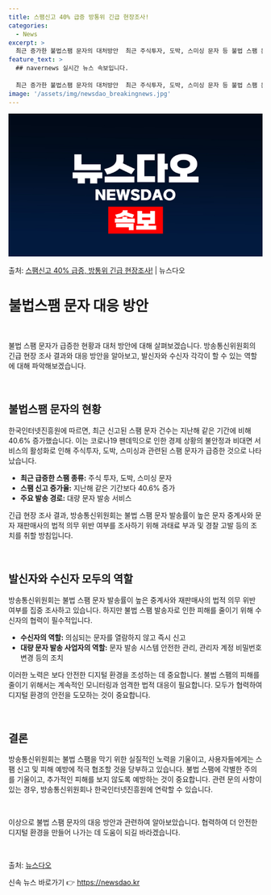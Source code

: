 ```yaml
---
title: 스팸신고 40% 급증 방통위 긴급 현장조사!
categories:
  - News
excerpt: >
  최근 증가한 불법스팸 문자의 대처방안  최근 주식투자, 도박, 스미싱 문자 등 불법 스팸 문자가 급증하면서 …
feature_text: >
  ## navernews 실시간 뉴스 속보입니다.

  최근 증가한 불법스팸 문자의 대처방안  최근 주식투자, 도박, 스미싱 문자 등 불법 스팸 문자가 급증하면서 …
image: '/assets/img/newsdao_breakingnews.jpg'
---
```


![뉴스다오 속보](/assets/img/newsdao_breakingnews.jpg)

<p>출처: <a href="https://newsdao.kr/4355" rel="dofollow">스팸신고 40% 급증, 방통위 긴급 현장조사!</a> | 뉴스다오</p>

<h1>불법스팸 문자 대응 방안</h1>
<p data-ke-size="size16">&nbsp;</p>
불법 스팸 문자가 급증한 현황과 대처 방안에 대해 살펴보겠습니다. 방송통신위원회의 긴급 현장 조사 결과와 대응 방안을 알아보고, 발신자와 수신자 각각이 할 수 있는 역할에 대해 파악해보겠습니다.
<p data-ke-size="size16">&nbsp;</p>

<h2>불법스팸 문자의 현황</h2>
한국인터넷진흥원에 따르면, 최근 신고된 스팸 문자 건수는 지난해 같은 기간에 비해 40.6% 증가했습니다. 이는 코로나19 팬데믹으로 인한 경제 상황의 불안정과 비대면 서비스의 활성화로 인해 주식투자, 도박, 스미싱과 관련된 스팸 문자가 급증한 것으로 나타났습니다.
<ul>
  <li><b>최근 급증한 스팸 종류:</b> 주식 투자, 도박, 스미싱 문자</li>
  <li><b>스팸 신고 증가율:</b> 지난해 같은 기간보다 40.6% 증가</li>
  <li><b>주요 발송 경로:</b> 대량 문자 발송 서비스</li>
</ul>
긴급 현장 조사 결과, 방송통신위원회는 불법 스팸 문자 발송률이 높은 문자 중계사와 문자 재판매사의 법적 의무 위반 여부를 조사하기 위해 과태료 부과 및 경찰 고발 등의 조치를 취할 방침입니다.
<p data-ke-size="size16">&nbsp;</p>

<h2>발신자와 수신자 모두의 역할</h2>
방송통신위원회는 불법 스팸 문자 발송률이 높은 중계사와 재판매사의 법적 의무 위반 여부를 집중 조사하고 있습니다. 하지만 불법 스팸 발송자로 인한 피해를 줄이기 위해 수신자의 협력이 필수적입니다.
<ul>
  <li><b>수신자의 역할:</b> 의심되는 문자를 열람하지 않고 즉시 신고</li>
  <li><b>대량 문자 발송 사업자의 역할:</b> 문자 발송 시스템 안전한 관리, 관리자 계정 비밀번호 변경 등의 조치</li>
</ul>
이러한 노력은 보다 안전한 디지털 환경을 조성하는 데 중요합니다. 불법 스팸의 피해를 줄이기 위해서는 계속적인 모니터링과 엄격한 법적 대응이 필요합니다. 모두가 협력하여 디지털 환경의 안전을 도모하는 것이 중요합니다.
<p data-ke-size="size16">&nbsp;</p>

<h2>결론</h2>
방송통신위원회는 불법 스팸을 막기 위한 실질적인 노력을 기울이고, 사용자들에게는 스팸 신고 및 피해 예방에 적극 협조할 것을 당부하고 있습니다. 불법 스팸에 각별한 주의를 기울이고, 추가적인 피해를 보지 않도록 예방하는 것이 중요합니다. 관련 문의 사항이 있는 경우, 방송통신위원회나 한국인터넷진흥원에 연락할 수 있습니다.
<p data-ke-size="size16">&nbsp;</p>

이상으로 불법 스팸 문자의 대응 방안과 관련하여 알아보았습니다. 협력하여 더 안전한 디지털 환경을 만들어 나가는 데 도움이 되길 바라겠습니다.
<p data-ke-size="size16">&nbsp;</p>

출처: [뉴스다오](https://newsdao.kr/4355)
 

신속 뉴스 바로가기 👉 <a href="https://newsdao.kr" rel="dofollow">https://newsdao.kr</a>



